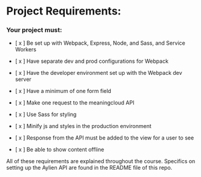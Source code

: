 # Project Requirements:
### Your project must:


- [ x ] Be set up with Webpack, Express, Node, and Sass, and Service Workers

- [ x ] Have separate dev and prod configurations for Webpack

- [ x ] Have the developer environment set up with the Webpack dev server

- [ x ] Have a minimum of one form field

- [ x ] Make one request to the meaningcloud API

- [ x ] Use Sass for styling

- [ x ] Minify js and styles in the production environment

- [ x ] Response from the API must be added to the view for a user to see

- [ x ] Be able to show content offline

All of these requirements are explained throughout the course. Specifics on setting up the Aylien API are found in the README file of this repo.
